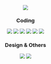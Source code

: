 <p align="center">
  <img src="https://postfiles.pstatic.net/MjAyMTA1MTFfMjMy/MDAxNjIwNjY4OTk0MjM2.c5E7Km1r-qfPADYRZUa0waOGU9Ehui6LEHuufLQSVTkg.aGfrzqesuf2wc7ErUWYtZEN4ditDVK7nYPyk2ojB2JYg.PNG.gangsu1813/MainIMG.png?type=w966">
</p>

<h3 align="center">Coding</h3>

<p align="center">
  <img src="https://img.shields.io/badge/AutoHotkey-334455?style=flat-square&logo=AutoHotkey&logoColor=white"/>
  <img src="https://img.shields.io/badge/HTML5-E34F26?style=flat-square&logo=HTML5&logoColor=white"/>
  <img src="https://img.shields.io/badge/JavaScript-F7DF1E?style=flat-square&logo=JavaScript&logoColor=white"/>
  <img src="https://img.shields.io/badge/PHP-777BB4?style=flat-square&logo=PHP&logoColor=white"/>
  <img src="https://img.shields.io/badge/CSS3-1572B6?style=flat-square&logo=CSS3&logoColor=white"/>
  <img src="https://img.shields.io/badge/Java-007396?style=flat-square&logo=Java&logoColor=white"/>
</p>

<h3 align="center">Design & Others</h3>

<p align="center">
  <img src="https://img.shields.io/badge/Adobe%20Photoshop-31A8FF?style=flat-square&logo=Adobe%20Photoshop&logoColor=white"/></a>
  <img src="https://img.shields.io/badge/Adobe%20Premiere%20Pro-9999FF?style=flat-square&logo=Adobe%20Premiere%20Pro&logoColor=white"/></a>
</p>
